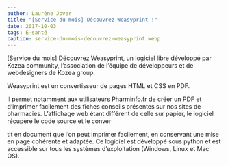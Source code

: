 ```yaml
---
author: Laurène Jover
title: "[Service du mois] Découvrez Weasyprint !"
date: 2017-10-03
tags: E-santé
caption: service-du-mois-decouvrez-weasyprint.webp
---
```


[Service du mois] Découvrez Weasyprint, un logiciel libre développé par Kozea community, l’association de l’équipe de développeurs et de webdesigners de Kozea group.

Weasyprint est un convertisseur de pages HTML et CSS en PDF.

Il permet notamment aux utilisateurs Pharminfo.fr de créer un PDF et d’imprimer facilement des fiches conseils présentes sur nos sites de pharmacies. L’affichage web étant différent de celle sur papier, le logiciel récupère le code source et le conver

tit en document que l’on peut imprimer facilement, en conservant une mise en page cohérente et adaptée. Ce logiciel est développé sous python et est accessible sur tous les systèmes d’exploitation (Windows, Linux et Mac OS).
